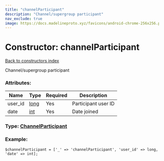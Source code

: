 ```yaml
---
title: "channelParticipant"
description: "Channel/supergroup participant"
nav_exclude: true
image: https://docs.madelineproto.xyz/favicons/android-chrome-256x256.png
---
```

# Constructor: channelParticipant  
[Back to constructors index](/API_docs/constructors/index.html)



Channel/supergroup participant

### Attributes:

| Name     |    Type       | Required | Description |
|----------|---------------|----------|-------------|
|user\_id|[long](/API_docs/types/long.html) | Yes|Participant user ID|
|date|[int](/API_docs/types/int.html) | Yes|Date joined|



### Type: [ChannelParticipant](/API_docs/types/ChannelParticipant.html)


### Example:

```
$channelParticipant = ['_' => 'channelParticipant', 'user_id' => long, 'date' => int];
```  
